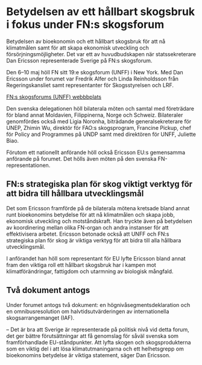 # Betydelsen av ett hållbart skogsbruk i fokus under FN:s skogsforum

Betydelsen av bioekonomin och ett hållbart skogsbruk för att nå klimatmålen samt för att skapa ekonomisk utveckling och försörjningsmöjligheter. Det var ett av huvudbudskapen när statssekreterare Dan Ericsson representerade Sverige på FN:s skogsforum.

Den 6–10 maj höll FN sitt 19:e skogsforum (UNFF) i New York. Med Dan Ericsson under forumet var Fredrik Alfer och Linda Reinholdsson från Regeringskansliet samt representanter för Skogsstyrelsen och LRF.

[FN:s skogsforums (UNFF) webbbplats](https://www.un.org/esa/forests/forum/index.html)

Den svenska delegationen höll bilaterala möten och samtal med företrädare för bland annat Moldavien, Filippinerna, Norge och Schweiz. Bilateraler genomfördes också med Ligia Noronha, biträdande generalsekreterare för UNEP, Zhimin Wu, direktör för FAO:s skogsprogram, Francine Pickup, chef för Policy and Programmes på UNDP samt med direktören för UNFF, Juliette Biao.

Förutom ett nationellt anförande höll också Ericsson EU:s gemensamma anförande på forumet. Det hölls även möten på den svenska FN-representationen.

## FN:s strategiska plan för skog viktigt verktyg för att bidra till hållbara utvecklingsmål

Det som Ericsson framförde på de bilaterala mötena kretsade bland annat runt bioekonomins betydelse för att nå klimatmålen och skapa jobb, ekonomisk utveckling och motståndskraft. Han tryckte även på betydelsen av koordinering mellan olika FN-organ och andra instanser för att effektivisera arbetet. Ericsson betonade också att UNFF och FN:s strategiska plan för skog är viktiga verktyg för att bidra till alla hållbara utvecklingsmål.

I anförandet han höll som representant för EU lyfte Ericsson bland annat fram den viktiga roll ett hållbart skogsbruk har i kampen mot klimatförändringar, fattigdom och utarmning av biologisk mångfald.

## Två dokument antogs

Under forumet antogs två dokument: en högnivåsegmentsdeklaration och en omnibusresolution om halvtidsutvärderingen av internationella skogsarrangemanget (IAF).

– Det är bra att Sverige är representerade på politisk nivå vid detta forum, det ger bättre förutsättningar att få genomslag för såväl svenska som framförhandlade EU-ståndpunkter. Att lyfta skogen och skogsprodukterna som en viktig del i att lösa klimatutmaningarna och ett helhetsgrepp om bioekonomins betydelse är viktiga statement, säger Dan Ericsson.
